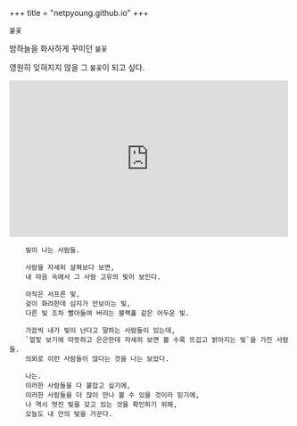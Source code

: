 +++
title = "netpyoung.github.io"
+++


`불꽃`

밤하늘을 화사하게 꾸미던 `불꽃`

영원히 잊혀지지 않을 그 `불꽃`이 되고 싶다.



<iframe src="http://player.vimeo.com/video/30270950" width="500" height="281" frameborder="0" webkitAllowFullScreen mozallowfullscreen allowFullScreen></iframe>



```
    빛이 나는 사람들.

    사람을 자세히 살펴보다 보면,
    내 마음 속에서 그 사람 고유의 빛이 보인다.

    아직은 서프른 빛,
    겉이 화려한데 심지가 안보이는 빛,
    다른 빛 조차 빨아들여 버리는 블랙홀 같은 어두운 빛.

    가끔씩 내가 빛이 난다고 말하는 사람들이 있는데,
    `얼핓 보기에 따뜻하고 은은한데 자세히 보면 볼 수룩 뜨겁고 밝아지는 빛`을 가진 사람들.
    의외로 이런 사람들이 많다는 것을 나는 보았다.

    나는.
    이러한 사람들을 다 붙잡고 싶기에,
    이러한 사람들을 더 많이 만나 볼 수 있을 것이라 믿기에,
    나 역시 멋진 빛을 갖고 있는 것을 확인하기 위해,
    오늘도 내 안의 빛을 가꾼다.
```
